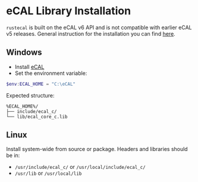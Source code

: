 # eCAL Library Installation

`rustecal` is built on the eCAL v6 API and is not compatible with earlier eCAL v5 releases. General instruction for the installation you can find [here](https://eclipse-ecal.github.io/ecal/stable/getting_started/setup.html).

## Windows

- Install [eCAL](https://github.com/eclipse-ecal/ecal/releases)
- Set the environment variable:

```powershell
$env:ECAL_HOME = "C:\eCAL"
```

Expected structure:

```
%ECAL_HOME%/
├── include/ecal_c/
└── lib/ecal_core_c.lib
```

## Linux

Install system-wide from source or package. Headers and libraries should be in:

- `/usr/include/ecal_c/` or `/usr/local/include/ecal_c/`
- `/usr/lib` or `/usr/local/lib`
